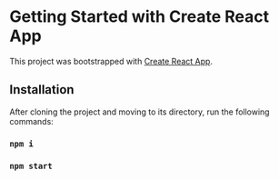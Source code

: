 # Getting Started with Create React App

This project was bootstrapped with [Create React App](https://github.com/facebook/create-react-app).

## Installation

After cloning the project and moving to its directory, run the following commands:

### `npm i`

### `npm start`
